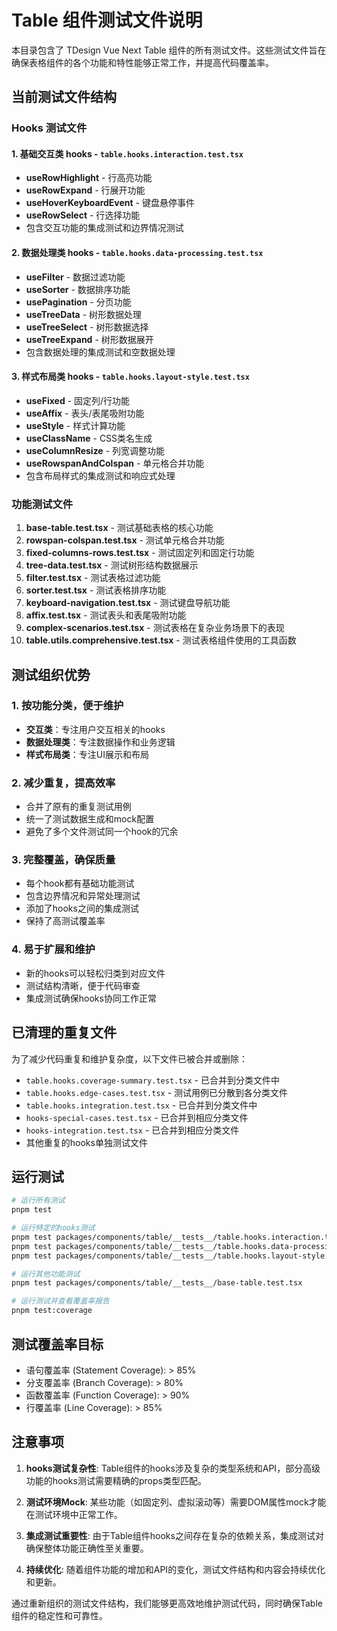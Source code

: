 # Table 组件测试文件说明

本目录包含了 TDesign Vue Next Table 组件的所有测试文件。这些测试文件旨在确保表格组件的各个功能和特性能够正常工作，并提高代码覆盖率。

## 当前测试文件结构

### Hooks 测试文件

#### 1. 基础交互类 hooks - `table.hooks.interaction.test.tsx`
- **useRowHighlight** - 行高亮功能
- **useRowExpand** - 行展开功能  
- **useHoverKeyboardEvent** - 键盘悬停事件
- **useRowSelect** - 行选择功能
- 包含交互功能的集成测试和边界情况测试

#### 2. 数据处理类 hooks - `table.hooks.data-processing.test.tsx`
- **useFilter** - 数据过滤功能
- **useSorter** - 数据排序功能
- **usePagination** - 分页功能
- **useTreeData** - 树形数据处理
- **useTreeSelect** - 树形数据选择
- **useTreeExpand** - 树形数据展开
- 包含数据处理的集成测试和空数据处理

#### 3. 样式布局类 hooks - `table.hooks.layout-style.test.tsx`
- **useFixed** - 固定列/行功能
- **useAffix** - 表头/表尾吸附功能
- **useStyle** - 样式计算功能
- **useClassName** - CSS类名生成
- **useColumnResize** - 列宽调整功能
- **useRowspanAndColspan** - 单元格合并功能
- 包含布局样式的集成测试和响应式处理

### 功能测试文件

1. **base-table.test.tsx** - 测试基础表格的核心功能
2. **rowspan-colspan.test.tsx** - 测试单元格合并功能
3. **fixed-columns-rows.test.tsx** - 测试固定列和固定行功能
4. **tree-data.test.tsx** - 测试树形结构数据展示
5. **filter.test.tsx** - 测试表格过滤功能
6. **sorter.test.tsx** - 测试表格排序功能
7. **keyboard-navigation.test.tsx** - 测试键盘导航功能
8. **affix.test.tsx** - 测试表头和表尾吸附功能
9. **complex-scenarios.test.tsx** - 测试表格在复杂业务场景下的表现
10. **table.utils.comprehensive.test.tsx** - 测试表格组件使用的工具函数

## 测试组织优势

### 1. 按功能分类，便于维护
- **交互类**：专注用户交互相关的hooks
- **数据处理类**：专注数据操作和业务逻辑
- **样式布局类**：专注UI展示和布局

### 2. 减少重复，提高效率
- 合并了原有的重复测试用例
- 统一了测试数据生成和mock配置
- 避免了多个文件测试同一个hook的冗余

### 3. 完整覆盖，确保质量
- 每个hook都有基础功能测试
- 包含边界情况和异常处理测试
- 添加了hooks之间的集成测试
- 保持了高测试覆盖率

### 4. 易于扩展和维护
- 新的hooks可以轻松归类到对应文件
- 测试结构清晰，便于代码审查
- 集成测试确保hooks协同工作正常

## 已清理的重复文件

为了减少代码重复和维护复杂度，以下文件已被合并或删除：

- `table.hooks.coverage-summary.test.tsx` - 已合并到分类文件中
- `table.hooks.edge-cases.test.tsx` - 测试用例已分散到各分类文件
- `table.hooks.integration.test.tsx` - 已合并到分类文件中
- `hooks-special-cases.test.tsx` - 已合并到相应分类文件
- `hooks-integration.test.tsx` - 已合并到相应分类文件
- 其他重复的hooks单独测试文件

## 运行测试

```bash
# 运行所有测试
pnpm test

# 运行特定的hooks测试
pnpm test packages/components/table/__tests__/table.hooks.interaction.test.tsx
pnpm test packages/components/table/__tests__/table.hooks.data-processing.test.tsx
pnpm test packages/components/table/__tests__/table.hooks.layout-style.test.tsx

# 运行其他功能测试
pnpm test packages/components/table/__tests__/base-table.test.tsx

# 运行测试并查看覆盖率报告
pnpm test:coverage
```

## 测试覆盖率目标

- 语句覆盖率 (Statement Coverage): > 85%
- 分支覆盖率 (Branch Coverage): > 80%
- 函数覆盖率 (Function Coverage): > 90%
- 行覆盖率 (Line Coverage): > 85%

## 注意事项

1. **hooks测试复杂性**: Table组件的hooks涉及复杂的类型系统和API，部分高级功能的hooks测试需要精确的props类型匹配。

2. **测试环境Mock**: 某些功能（如固定列、虚拟滚动等）需要DOM属性mock才能在测试环境中正常工作。

3. **集成测试重要性**: 由于Table组件hooks之间存在复杂的依赖关系，集成测试对确保整体功能正确性至关重要。

4. **持续优化**: 随着组件功能的增加和API的变化，测试文件结构和内容会持续优化和更新。

通过重新组织的测试文件结构，我们能够更高效地维护测试代码，同时确保Table组件的稳定性和可靠性。
